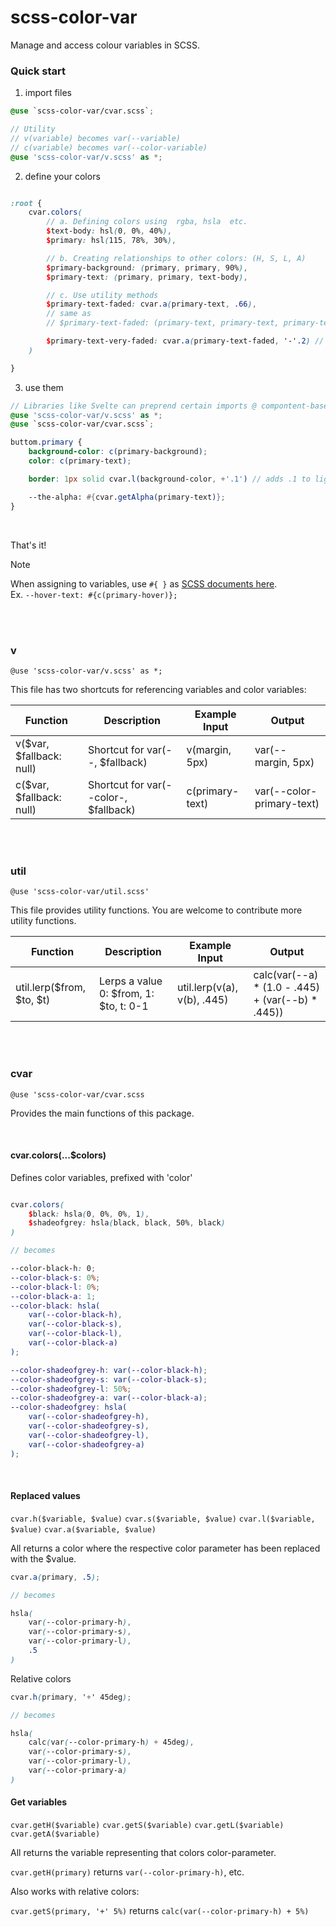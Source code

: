# scss-color-var
Manage and access colour variables in SCSS.

### Quick start

1. import files

```scss
@use `scss-color-var/cvar.scss`;

// Utility
// v(variable) becomes var(--variable)
// c(variable) becomes var(--color-variable)
@use 'scss-color-var/v.scss' as *;
```

2. define your colors

```scss

:root {
    cvar.colors(
        // a. Defining colors using  rgba, hsla  etc.
        $text-body: hsl(0, 0%, 40%),
		$primary: hsl(115, 78%, 30%),

        // b. Creating relationships to other colors: (H, S, L, A)
        $primary-background: (primary, primary, 90%),
        $primary-text: (primary, primary, text-body),

        // c. Use utility methods
        $primary-text-faded: cvar.a(primary-text, .66),
        // same as
        // $primary-text-faded: (primary-text, primary-text, primary-text, .66)

        $primary-text-very-faded: cvar.a(primary-text-faded, '-'.2) // relative; becomes 0.46
    )

}

```

3. use them

```scss
// Libraries like Svelte can preprend certain imports @ compontent-based styling
@use 'scss-color-var/v.scss' as *;
@use `scss-color-var/cvar.scss`;

buttom.primary {
    background-color: c(primary-background);
    color: c(primary-text);

    border: 1px solid cvar.l(background-color, +'.1') // adds .1 to lightness

    --the-alpha: #{cvar.getAlpha(primary-text)};
}

```

<br>

That's it!

> [!NOTE]  
> When assigning to variables, use `#{ }` as [SCSS documents here](https://sass-lang.com/documentation/breaking-changes/css-vars).  
> Ex. `--hover-text: #{c(primary-hover)};`

<br>
<br>

### v
`@use 'scss-color-var/v.scss' as *;`

This file has two shortcuts for referencing variables and color variables:

| Function                 | Description                           | Example Input   | Output                    |
| ------------------------ | ------------------------------------- | --------------- | ------------------------- |
| v($var, $fallback: null) | Shortcut for var(--, $fallback)       | v(margin, 5px)  | var(--margin, 5px)        |
| c($var, $fallback: null) | Shortcut for var(--color-, $fallback) | c(primary-text) | var(--color-primary-text) |



<br>
<br>



### util
`@use 'scss-color-var/util.scss'`

This file provides utility functions. You are welcome to contribute more utility functions.

| Function                  | Description                            | Example Input               | Output                                            |
| ------------------------- | -------------------------------------- | --------------------------- | ------------------------------------------------- |
| util.lerp($from, $to, $t) | Lerps a value 0: $from, 1: $to, t: 0-1 | util.lerp(v(a), v(b), .445) | calc(var(--a) * (1.0 - .445) + (var(--b) * .445)) |


<br>
<br>


### cvar
`@use 'scss-color-var/cvar.scss`

Provides the main functions of this package.

<br>

#### cvar.colors(...$colors)
Defines color variables, prefixed with 'color'

```scss

cvar.colors(
    $black: hsla(0, 0%, 0%, 1),
    $shadeofgrey: hsla(black, black, 50%, black)
)

// becomes

--color-black-h: 0;
--color-black-s: 0%;
--color-black-l: 0%;
--color-black-a: 1;
--color-black: hsla(
    var(--color-black-h),
    var(--color-black-s),
    var(--color-black-l),
    var(--color-black-a)
);

--color-shadeofgrey-h: var(--color-black-h);
--color-shadeofgrey-s: var(--color-black-s);
--color-shadeofgrey-l: 50%;
--color-shadeofgrey-a: var(--color-black-a);
--color-shadeofgrey: hsla(
    var(--color-shadeofgrey-h),
    var(--color-shadeofgrey-s),
    var(--color-shadeofgrey-l),
    var(--color-shadeofgrey-a)
);

```

<br>

#### Replaced values
`cvar.h($variable, $value)`
`cvar.s($variable, $value)`
`cvar.l($variable, $value)`
`cvar.a($variable, $value)`

All returns a color where the respective color parameter has been replaced with the $value.

```scss
cvar.a(primary, .5);

// becomes

hsla(
    var(--color-primary-h),
    var(--color-primary-s),
    var(--color-primary-l),
    .5
)
```

Relative colors

```scss
cvar.h(primary, '+' 45deg);

// becomes

hsla(
    calc(var(--color-primary-h) + 45deg),
    var(--color-primary-s),
    var(--color-primary-l),
    var(--color-primary-a)
)
```

#### Get variables
`cvar.getH($variable)`
`cvar.getS($variable)`
`cvar.getL($variable)`
`cvar.getA($variable)`

All returns the variable representing that colors color-parameter.

`cvar.getH(primary)` returns `var(--color-primary-h)`, etc.

Also works with relative colors:

`cvar.getS(primary, '+' 5%)` returns `calc(var(--color-primary-h) + 5%)`

<br>
<br>
<br>
<br>